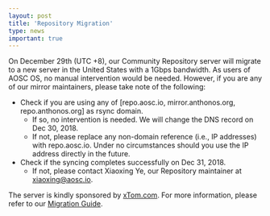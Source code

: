 ```yaml
---
layout: post
title: 'Repository Migration'
type: news
important: true
---
```


On December 29th (UTC +8), our Community Repository server will migrate to a new server in the United States with a 1Gbps bandwidth. As users of AOSC OS, no manual intervention would be needed. However, if you are any of our mirror maintainers, please take note of the following:

- Check if you are using any of [repo.aosc.io, mirror.anthonos.org, repo.anthonos.org] as rsync domain.
  - If so, no intervention is needed. We will change the DNS record on Dec 30, 2018.
  - If not, please replace any non-domain reference (i.e., IP addresses) with repo.aosc.io. Under no circumstances should you use the IP address directly in the future.
- Check if the syncing completes successfully on Dec 31, 2018.
  - If not, please contact Xiaoxing Ye, our Repository maintainer at [xiaoxing@aosc.io](mailto:xiaoxing@aosc.io).

The server is kindly sponsored by [xTom.com](xTom.com). For more information, please refer to our [Migration Guide](https://wiki.aosc.io/mirrors/migration-guide).